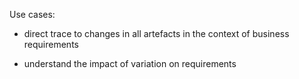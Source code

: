 Use cases:

* direct trace to changes in all artefacts in the context of business requirements
- understand the impact of variation on requirements